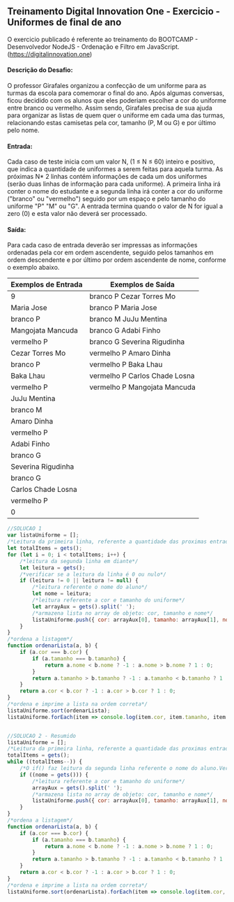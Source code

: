 ## Treinamento Digital Innovation One - Exercicio - Uniformes de final de ano

O exercicio publicado é referente ao treinamento do BOOTCAMP - Desenvolvedor NodeJS - Ordenação e Filtro em JavaScript.
(https://digitalinnovation.one)

#### Descrição do Desafio:

O professor Girafales organizou a confecção de um uniforme para as turmas da escola para comemorar o final do ano. Após algumas conversas, ficou decidido com os alunos que eles poderiam escolher a cor do uniforme entre branco ou vermelho. Assim sendo, Girafales precisa de sua ajuda para organizar as listas de quem quer o uniforme em cada uma das turmas, relacionando estas camisetas pela cor, tamanho (P, M ou G) e por último pelo nome.


#### Entrada:

Cada caso de teste inicia com um valor N, (1 ≤ N ≤ 60) inteiro e positivo, que indica a quantidade de uniformes a serem feitas para aquela turma. As próximas N* 2 linhas contém informações de cada um dos uniformes (serão duas linhas de informação para cada uniforme). A primeira linha irá conter o nome do estudante e a segunda linha irá conter a cor do uniforme ("branco" ou "vermelho") seguido por um espaço e pelo tamanho do uniforme "P" "M" ou "G". A entrada termina quando o valor de N for igual a zero (0) e esta valor não deverá ser processado.


#### Saída:

Para cada caso de entrada deverão ser impressas as informações ordenadas pela cor em ordem ascendente, seguido pelos tamanhos em ordem descendente e por último por ordem ascendente de nome, conforme o exemplo abaixo.

Exemplos de Entrada  | Exemplos de Saída
------------- | -------------
9 | branco P Cezar Torres Mo
Maria Jose | branco P Maria Jose
branco P | branco M JuJu Mentina
Mangojata Mancuda | branco G Adabi Finho
vermelho P | branco G Severina Rigudinha
Cezar Torres Mo | vermelho P Amaro Dinha
branco P | vermelho P Baka Lhau
Baka Lhau | vermelho P Carlos Chade Losna
vermelho P | vermelho P Mangojata Mancuda
JuJu Mentina|
branco M|
Amaro Dinha|
vermelho P|
Adabi Finho|
branco G|
Severina Rigudinha|
branco G|
Carlos Chade Losna|
vermelho P|
0|


```javascript
//SOLUCAO 1
var listaUniforme = [];
/*Leitura da primeira linha, referente a quantidade das proximas entrada de dados*/
let totalItems = gets();
for (let i = 0; i < totalItems; i++) {
    /*leitura da segunda linha em diante*/
    let leitura = gets();
    /*verificar se a leitura da linha é 0 ou nulo*/
    if (leitura != 0 || leitura != null) {
        /*leitura referente o nome do aluno*/
        let nome = leitura;
        /*leitura referente a cor e tamanho do uniforme*/
        let arrayAux = gets().split(' ');
        /*armazena lista no array de objeto: cor, tamanho e nome*/
        listaUniforme.push({ cor: arrayAux[0], tamanho: arrayAux[1], nome: nome })
    }
}
/*ordena a listagem*/ 
function ordenarLista(a, b) {
    if (a.cor === b.cor) {
        if (a.tamanho === b.tamanho) {
            return a.nome < b.nome ? -1 : a.nome > b.nome ? 1 : 0;
        }
        return a.tamanho > b.tamanho ? -1 : a.tamanho < b.tamanho ? 1 : 0;
    }
    return a.cor < b.cor ? -1 : a.cor > b.cor ? 1 : 0;
}
/*ordena e imprime a lista na ordem correta*/
listaUniforme.sort(ordenarLista);
listaUniforme.forEach(item => console.log(item.cor, item.tamanho, item.nome));


//SOLUCAO 2 - Resumido
listaUniforme = [];
/*Leitura da primeira linha, referente a quantidade das proximas entrada de dados*/
totalItems = gets();
while ((totalItems--)) {
    /*O if() faz leitura da segunda linha referente o nome do aluno.Verifica se o valor é nulo*/
    if ((nome = gets())) {
        /*leitura referente a cor e tamanho do uniforme*/
        arrayAux = gets().split(' ');
        /*armazena lista no array de objeto: cor, tamanho e nome*/
        listaUniforme.push({ cor: arrayAux[0], tamanho: arrayAux[1], nome: nome });
    }
}
/*ordena a listagem*/ 
function ordenarLista(a, b) {
    if (a.cor === b.cor) {
        if (a.tamanho === b.tamanho) {
            return a.nome < b.nome ? -1 : a.nome > b.nome ? 1 : 0;
        }
        return a.tamanho > b.tamanho ? -1 : a.tamanho < b.tamanho ? 1 : 0;
    }
    return a.cor < b.cor ? -1 : a.cor > b.cor ? 1 : 0;
}
/*ordena e imprime a lista na ordem correta*/
listaUniforme.sort(ordenarLista).forEach(item => console.log(item.cor, item.tamanho, item.nome));
```
